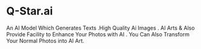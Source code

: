 # Q-Star.ai
An AI Model Which Generates Texts .High Quality Ai Images . AI Arts &amp; Also Provide Facility to Enhance Your Photos with AI . You Can Also Transform Your Normal Photos into AI Art.

